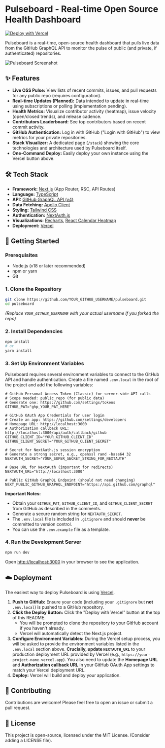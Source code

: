 # Pulseboard - Real-time Open Source Health Dashboard

[![Deploy with Vercel](https://vercel.com/button)](https://vercel.com/new/clone?repository-url=https%3A%2F%2Fgithub.com%2FYOUR_GITHUB_USERNAME%2Fpulseboard&env=GITHUB_PAT,GITHUB_CLIENT_ID,GITHUB_CLIENT_SECRET,NEXTAUTH_SECRET,NEXTAUTH_URL,NEXT_PUBLIC_GITHUB_GRAPHQL_ENDPOINT&envDescription=Required%20environment%20variables%20for%20Pulseboard&project-name=pulseboard&repository-name=pulseboard)

Pulseboard is a real-time, open-source health dashboard that pulls live data from the GitHub GraphQL API to monitor the pulse of public (and private, if authenticated) repositories.

![Pulseboard Screenshot](public/pulseboard-screenshot-placeholder.png) <!-- TODO: Add an actual screenshot -->

## ✨ Features

*   **Live OSS Pulse:** View lists of recent commits, issues, and pull requests for any public repo (requires configuration).
*   **Real-time Updates (Planned):** Data intended to update in real-time using subscriptions or polling (implementation pending).
*   **Health Metrics:** Visualize contributor activity (heatmap), issue velocity (open/closed trends), and release cadence.
*   **Contributors Leaderboard:** See top contributors based on recent commit activity.
*   **GitHub Authentication:** Log in with GitHub ("Login with GitHub") to view metrics for your private repositories.
*   **Stack Visualizer:** A dedicated page (`/stack`) showing the core technologies and architecture used by Pulseboard itself.
*   **One-Command Deploy:** Easily deploy your own instance using the Vercel button above.

## 🛠️ Tech Stack

*   **Framework:** [Next.js](https://nextjs.org/) (App Router, RSC, API Routes)
*   **Language:** [TypeScript](https://www.typescriptlang.org/)
*   **API:** [GitHub GraphQL API (v4)](https://docs.github.com/en/graphql)
*   **Data Fetching:** [Apollo Client](https://www.apollographql.com/docs/react/)
*   **Styling:** [Tailwind CSS](https://tailwindcss.com/)
*   **Authentication:** [NextAuth.js](https://next-auth.js.org/)
*   **Visualizations:** [Recharts](https://recharts.org/), [React Calendar Heatmap](https://github.com/patientslikeme/react-calendar-heatmap)
*   **Deployment:** [Vercel](https://vercel.com/)

## 🚀 Getting Started

### Prerequisites

*   Node.js (v18 or later recommended)
*   npm or yarn
*   Git

### 1. Clone the Repository

```bash
git clone https://github.com/YOUR_GITHUB_USERNAME/pulseboard.git
cd pulseboard
```

*(Replace `YOUR_GITHUB_USERNAME` with your actual username if you forked the repo)*

### 2. Install Dependencies

```bash
npm install
# or
yarn install
```

### 3. Set Up Environment Variables

Pulseboard requires several environment variables to connect to the GitHub API and handle authentication. Create a file named `.env.local` in the root of the project and add the following variables:

```dotenv
# GitHub Personal Access Token (Classic) for server-side API calls
# Scope needed: public_repo (for public data)
# Generate one: https://github.com/settings/tokens
GITHUB_PAT="ghp_YOUR_PAT_HERE"

# GitHub OAuth App Credentials for user login
# Create an app: https://github.com/settings/developers
# Homepage URL: http://localhost:3000
# Authorization callback URL: http://localhost:3000/api/auth/callback/github
GITHUB_CLIENT_ID="YOUR_GITHUB_CLIENT_ID"
GITHUB_CLIENT_SECRET="YOUR_GITHUB_CLIENT_SECRET"

# Secret for NextAuth.js session encryption
# Generate a strong secret, e.g., openssl rand -base64 32
NEXTAUTH_SECRET="YOUR_SUPER_SECRET_STRING_FOR_NEXTAUTH"

# Base URL for NextAuth (important for redirects)
NEXTAUTH_URL="http://localhost:3000"

# Public GitHub GraphQL Endpoint (should not need changing)
NEXT_PUBLIC_GITHUB_GRAPHQL_ENDPOINT="https://api.github.com/graphql"
```

**Important Notes:**

*   Obtain your `GITHUB_PAT`, `GITHUB_CLIENT_ID`, and `GITHUB_CLIENT_SECRET` from GitHub as described in the comments.
*   Generate a secure random string for `NEXTAUTH_SECRET`.
*   The `.env.local` file is included in `.gitignore` and should **never** be committed to version control.
*   You can use the `.env.example` file as a template.

### 4. Run the Development Server

```bash
npm run dev
```

Open [http://localhost:3000](http://localhost:3000) in your browser to see the application.

## ☁️ Deployment

The easiest way to deploy Pulseboard is using [Vercel](https://vercel.com/).

1.  **Push to GitHub:** Ensure your code (including your `.gitignore` but **not** `.env.local`) is pushed to a GitHub repository.
2.  **Click the Deploy Button:** Click the "Deploy with Vercel" button at the top of this README.
    *   You will be prompted to clone the repository to your GitHub account if you haven't already.
    *   Vercel will automatically detect the Next.js project.
3.  **Configure Environment Variables:** During the Vercel setup process, you will be asked to provide the environment variables listed in the `.env.local` section above. **Crucially, update `NEXTAUTH_URL`** to your production deployment URL provided by Vercel (e.g., `https://your-project-name.vercel.app`). You also need to update the **Homepage URL** and **Authorization callback URL** in your GitHub OAuth App settings to match your Vercel deployment URL.
4.  **Deploy:** Vercel will build and deploy your application.

## 🤝 Contributing

Contributions are welcome! Please feel free to open an issue or submit a pull request.

## 📄 License

This project is open-source, licensed under the MIT License. (Consider adding a LICENSE file).
